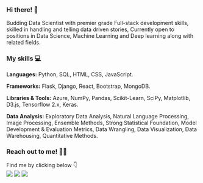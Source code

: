 ### Hi there! 🚀

Budding Data Scientist with premier grade Full-stack development skills, skilled in handling and telling data driven stories, Currently open to positions in Data Science, Machine Learning and Deep learning along with related fields.

### My skills 💻

**Languages:** Python, SQL, HTML, CSS, JavaScript.

**Frameworks:** Flask, Django, React, Bootstrap, MongoDB.

**Libraries & Tools:** Azure, NumPy, Pandas, Scikit-Learn, SciPy, Matplotlib, D3.js, Tensorflow 2.x, Keras.

**Data Analysis:** Exploratory Data Analysis, Natural Language Processing, Image Processing, Ensemble Methods, Strong Statistical Foundation, Model Development & Evaluation Metrics, Data Wrangling, Data Visualization, Data Warehousing, Quantitative Methods.

### Reach out to me! 🕺🏼

Find me by clicking below 👇<br>[<img target="_blank" src="https://img.icons8.com/doodle/64/000000/linkedin-circled.png"/>](https://www.linkedin.com/in/madhav-somanath/) [<img src="https://img.icons8.com/ios-filled/50/000000/domain.png"/>](https://madhav-somanath.github.io/PortfolioV2/) [<img src="https://img.icons8.com/dusk/64/000000/medium-new.png"/>](https://medium.com/@madhav.somanath)
